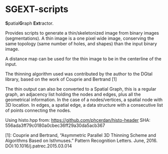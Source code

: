# SGEXT-scripts

**S**patial**G**raph **Ext**ractor.

Provides scripts to generate a thin/skeletonized image from binary images (segmentations).
A thin image is a one pixel wide image, conserving the same topology (same number of holes, and shapes) than the input binary image.

A distance map can be used for the thin image to be in the centerline of the input.

The thinning algorithm used was contributed by the author to the DGtal library, based on the work of Couprie and Bertrand [1]

The thin output can also be converted to a Spatial Graph, this is a regular graph, an adjacency list holding the nodes and edges, plus all the geometrical information. In the case of a nodes/vertices, a spatial node with 3D location. In edges, a spatial edge, a data structure with a consecutive list of points connecting the nodes.
 
Using histo.hpp from: https://github.com/phcerdan/histo-header
SHA: 556ada3ff79c0180a0cbec36ff29a30da5acb367


[1]: Couprie and Bertrand, “Asymmetric Parallel 3D Thinning Scheme and Algorithms Based on Isthmuses.” Pattern Recognition Letters. June,  2016. DOI:10.1016/j.patrec.2015.03.014
